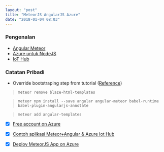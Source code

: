 ```yaml
---
layout: "post"
title: "MeteorJS AngularJS Azure"
date: "2018-01-04 08:03"
---
```


### Pengenalan
- [Angular Meteor](<https://angular-meteor.com/tutorials/socially/angular1/bootstrap>)
- [Azure untuk NodeJS](https://docs.microsoft.com/en-us/javascript/azure/?view=azure-node-2.2.0)
- [IoT Hub](https://azure.microsoft.com/en-us/services/iot-hub/)


### Catatan Pribadi
* Override bootstraping step from tutorial ([Reference](https://github.com/pbastowski/angular-meteor-babel/issues/33))

> ``meteor remove blaze-html-templates``

> ``meteor npm install --save angular angular-meteor babel-runtime babel-plugin-angularjs-annotate``

> ``meteor add angular-templates``

- [x] [Free account on Azure](https://azure.microsoft.com/en-us/free/)

- [x] [Contoh aplikasi Meteor+Angular & Azure Iot Hub](https://github.com/rizqevo/azure-iot-meteor)

- [x] [Deploy MeteorJS App on Azure](https://github.com/fractal-code/meteor-azure)
